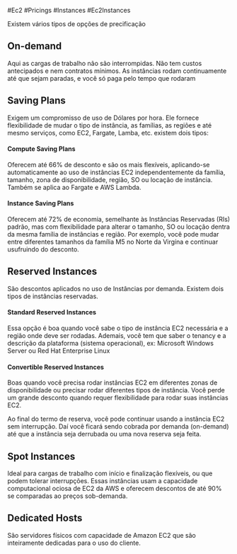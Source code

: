 #Ec2 #Pricings #Instances #Ec2Instances

Existem vários tipos de opções de precificação

## On-demand
Aqui as cargas de trabalho não são interrompidas. Não tem custos antecipados e nem contratos mínimos. As instâncias rodam continuamente até que sejam paradas, e você só paga pelo tempo que rodaram


## Saving Plans
Exigem um compromisso de uso de Dólares por hora. Ele fornece flexibilidade de mudar o tipo de instância, as famílias, as regiões e até mesmo serviços, como EC2, Fargate, Lamba, etc. existem dois tipos:
#### Compute Saving Plans
Oferecem até 66% de desconto e são os mais flexíveis, aplicando-se automaticamente ao uso de instâncias EC2 independentemente da família, tamanho, zona de disponibilidade, região, SO ou locação de instância. Também se aplica ao Fargate e AWS Lambda. 
#### Instance Saving Plans
Oferecem até 72% de economia, semelhante às Instâncias Reservadas (RIs) padrão, mas com flexibilidade para alterar o tamanho, SO ou locação dentra da mesma família de instâncias e região. Por exemplo, você pode mudar entre diferentes tamanhos da família M5 no Norte da Virgína e continuar usufruindo do desconto. 


## Reserved Instances
São descontos aplicados no uso de Instâncias por demanda. Existem dois tipos de instâncias reservadas.
#### Standard Reserved Instances
Essa opção é boa quando você sabe o tipo de instância EC2 necessária e a região onde deve ser rodadas. Ademais, você tem que saber o tenancy e a descrição da plataforma (sistema operacional), ex: Microsoft Windows Server ou Red Hat Enterprise Linux

#### Convertible Reserved Instances
Boas quando você precisa rodar instâncias EC2 em diferentes zonas de disponibilidade ou precisar rodar diferentes tipos de instância. Você perde um grande desconto quando requer flexibilidade para rodar suas instâncias EC2. 

Ao final do termo de reserva, você pode continuar usando a instância EC2 sem interrupção. Daí você ficará sendo cobrada por demanda (on-demand) até que a instância seja derrubada ou uma nova reserva seja feita.


## Spot Instances
Ideal para cargas de trabalho com início e finalização flexíveis, ou que podem tolerar interrupções. Essas instâncias usam a capacidade computacional ociosa de EC2 da AWS e oferecem descontos de até 90% se comparadas ao preços sob-demanda.


## Dedicated Hosts
São servidores físicos com capacidade de Amazon EC2 que são inteiramente dedicadas para o uso do cliente. 
